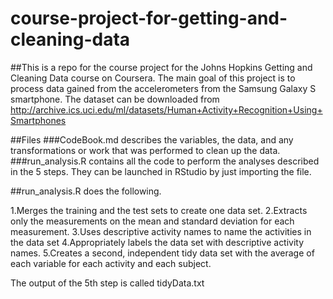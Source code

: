# course-project-for-getting-and-cleaning-data
##This is a repo for the course project for the Johns Hopkins Getting and Cleaning Data course on Coursera.
The main goal of this project is to process data gained from the accelerometers from the Samsung Galaxy S smartphone.
The dataset can be downloaded from http://archive.ics.uci.edu/ml/datasets/Human+Activity+Recognition+Using+Smartphones 

##Files
###CodeBook.md 
describes the variables, the data, and any transformations or work that was performed to clean up the data.
###run_analysis.R 
contains all the code to perform the analyses described in the 5 steps. They can be launched in RStudio by just importing the file.

##run_analysis.R does the following.

1.Merges the training and the test sets to create one data set.
2.Extracts only the measurements on the mean and standard deviation for each measurement.
3.Uses descriptive activity names to name the activities in the data set
4.Appropriately labels the data set with descriptive activity names.
5.Creates a second, independent tidy data set with the average of each variable for each activity and each subject.

The output of the 5th step is called tidyData.txt
